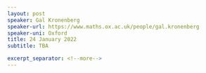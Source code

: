 ```yaml
---
layout: post
speaker: Gal Kronenberg
speaker-url: https://www.maths.ox.ac.uk/people/gal.kronenberg
speaker-uni: Oxford
title: 24 January 2022
subtitle: TBA

excerpt_separator: <!--more-->
---
```


<!--more-->
